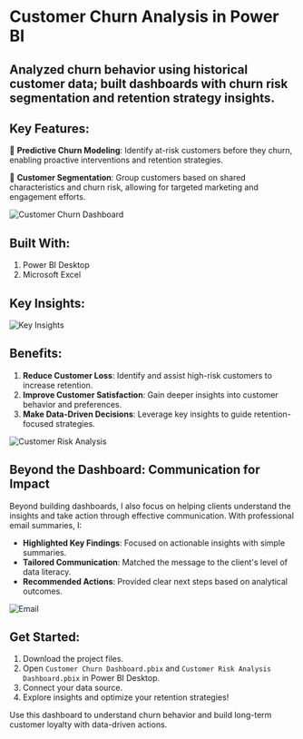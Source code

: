 # **Customer Churn Analysis in Power BI**

## Analyzed churn behavior using historical customer data; built dashboards with churn risk segmentation and retention strategy insights.

## **Key Features:**
📌 **Predictive Churn Modeling**: Identify at-risk customers before they churn, enabling proactive interventions and retention strategies.

📌 **Customer Segmentation**: Group customers based on shared characteristics and churn risk, allowing for targeted marketing and engagement efforts.

![Customer Churn Dashboard](https://github.com/DataVizExpert-Sham/Predictive-Customer-Analytics-in-Power-BI/assets/151017676/e91b9651-b26e-4ca0-af99-feb91311f5dd)

## **Built With:**
1. Power BI Desktop
2. Microsoft Excel

## **Key Insights:**
![Key Insights](https://github.com/DataVizExpert-Sham/Predictive-Customer-Analytics-in-Power-BI/assets/151017676/af60d484-23ad-4c03-ad5a-fc9af7ea0af4)

## **Benefits:**
1. **Reduce Customer Loss**: Identify and assist high-risk customers to increase retention.
2. **Improve Customer Satisfaction**: Gain deeper insights into customer behavior and preferences.
3. **Make Data-Driven Decisions**: Leverage key insights to guide retention-focused strategies.

![Customer Risk Analysis](https://github.com/DataVizExpert-Sham/Predictive-Customer-Analytics-in-Power-BI/assets/151017676/17438de8-0003-488f-8c98-5e2e918bd4b7)

## **Beyond the Dashboard: Communication for Impact**

Beyond building dashboards, I also focus on helping clients understand the insights and take action through effective communication. With professional email summaries, I:

- **Highlighted Key Findings**: Focused on actionable insights with simple summaries.
- **Tailored Communication**: Matched the message to the client's level of data literacy.
- **Recommended Actions**: Provided clear next steps based on analytical outcomes.

![Email](https://github.com/DataVizExpert-Sham/Predictive-Customer-Analytics-in-Power-BI/assets/151017676/bfa991d6-c901-4a80-b43b-f8a8c8c54aeb)

## **Get Started:**
1. Download the project files.
2. Open `Customer Churn Dashboard.pbix` and `Customer Risk Analysis Dashboard.pbix` in Power BI Desktop.
3. Connect your data source.
4. Explore insights and optimize your retention strategies!

Use this dashboard to understand churn behavior and build long-term customer loyalty with data-driven actions.
